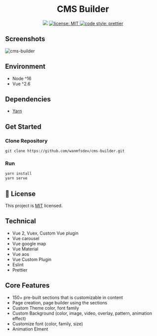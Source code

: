 <h1 align="center">CMS Builder</h1>
<p align="center">
  <img src="https://img.shields.io/badge/version-1.0.0-blue.svg?cacheSeconds=2592000" />
  <a href="LICENSE">
    <img src="https://img.shields.io/badge/license-MIT-yellow.svg" alt="license: MIT" />
  </a>
  <a href="https://prettier.io">
    <img src="https://img.shields.io/badge/code_style-prettier-ff69b4.svg" alt="code style: prettier" />
  </a>
</p>

## Screenshots

![cms-builder](https://user-images.githubusercontent.com/56479636/179369002-5af6b58a-6e02-448c-8853-8ec88974f889.gif)

## Environment

- Node ^16
- Vue ^2.6

## Dependencies

- [Yarn](https://classic.yarnpkg.com/en/docs/install/#mac-stable)

## Get Started

### Clone Repository

```
git clone https://github.com/wanmfsdev/cms-builder.git
```

### Run

```bash
yarn install
yarn serve
```

## 📝 License

This project is [MIT](LICENSE) licensed.

## Technical

- Vue 2, Vuex, Custom Vue plugin
- Vue carousel
- Vue google map
- Vue Material
- Vue aos
- Vue Custom Plugin
- Eslint
- Prettier

## Core Features

- 150+ pre-built sections that is customizable in content
- Page creation, page builder using the sections
- Custom Theme color, font family
- Custom Background (color, image, video, overlay, pattern, animation effect)
- Customize font (color, family, size)
- Animation Elment
